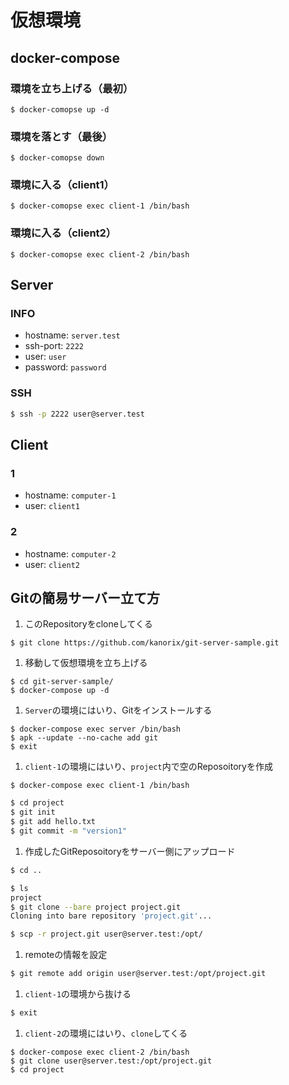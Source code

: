 # 仮想環境

## docker-compose


### 環境を立ち上げる（最初）

```
$ docker-comopse up -d
```

### 環境を落とす（最後）

```
$ docker-comopse down
```

### 環境に入る（client1）

```
$ docker-comopse exec client-1 /bin/bash
```

### 環境に入る（client2）

```
$ docker-comopse exec client-2 /bin/bash
```

## Server

### INFO

- hostname: `server.test`
- ssh-port: `2222`
- user: `user`
- password: `password`

### SSH

```bash
$ ssh -p 2222 user@server.test
```

## Client

### 1

- hostname: `computer-1`
- user: `client1`

### 2

- hostname: `computer-2`
- user: `client2`

## Gitの簡易サーバー立て方

1. このRepositoryをcloneしてくる

```
$ git clone https://github.com/kanorix/git-server-sample.git
```

1. 移動して仮想環境を立ち上げる

```
$ cd git-server-sample/
$ docker-compose up -d
```

1. `Server`の環境にはいり、Gitをインストールする

```
$ docker-compose exec server /bin/bash
$ apk --update --no-cache add git
$ exit
```

1. `client-1`の環境にはいり、`project`内で空のReposoitoryを作成

```
$ docker-compose exec client-1 /bin/bash
```

```bash
$ cd project
$ git init
$ git add hello.txt
$ git commit -m "version1"
```

1. 作成したGitReposoitoryをサーバー側にアップロード

```bash
$ cd ..

$ ls
project
$ git clone --bare project project.git
Cloning into bare repository 'project.git'...

$ scp -r project.git user@server.test:/opt/
```

1. remoteの情報を設定

```bash
$ git remote add origin user@server.test:/opt/project.git
```

1. `client-1`の環境から抜ける

```bash
$ exit
```

1. `client-2`の環境にはいり、`clone`してくる

```
$ docker-compose exec client-2 /bin/bash
$ git clone user@server.test:/opt/project.git
$ cd project
```
